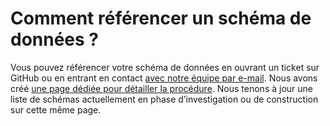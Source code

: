 # Comment référencer un schéma de données ?

Vous pouvez référencer votre schéma de données en ouvrant un ticket sur GitHub ou en entrant en contact [avec notre équipe par e-mail](mailto:schema@data.gouv.fr). Nous avons créé [une page dédiée pour détailler la procédure](https://schema.data.gouv.fr/contribuer.html). Nous tenons à jour une liste de schémas actuellement en phase d’investigation ou de construction sur cette même page.
